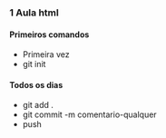 ### 1 Aula html

#### Primeiros comandos

* Primeira vez
* git init

#### Todos os dias
* git add .
* git commit -m comentario-qualquer
* push